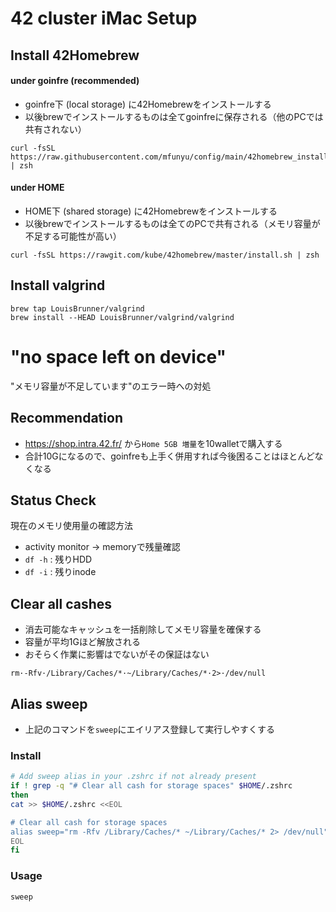 # 42 cluster iMac Setup

## Install 42Homebrew
#### under goinfre (recommended)

- goinfre下 (local storage) に42Homebrewをインストールする
- 以後brewでインストールするものは全てgoinfreに保存される（他のPCでは共有されない）
```
curl -fsSL https://raw.githubusercontent.com/mfunyu/config/main/42homebrew_install.sh | zsh
```
#### under HOME
- HOME下 (shared storage) に42Homebrewをインストールする
- 以後brewでインストールするものは全てのPCで共有される（メモリ容量が不足する可能性が高い）
```
curl -fsSL https://rawgit.com/kube/42homebrew/master/install.sh | zsh
```
## Install valgrind
```
brew tap LouisBrunner/valgrind
brew install --HEAD LouisBrunner/valgrind/valgrind
```

# "no space left on device"

"メモリ容量が不足しています"のエラー時への対処

## Recommendation
- https://shop.intra.42.fr/ から`Home 5GB 増量`を10walletで購入する
- 合計10Gになるので、goinfreも上手く併用すれば今後困ることはほとんどなくなる

## Status Check
現在のメモリ使用量の確認方法
- activity monitor -> memoryで残量確認
- `df -h` : 残りHDD
- `df -i` : 残りinode

## Clear all cashes
- 消去可能なキャッシュを一括削除してメモリ容量を確保する
- 容量が平均1Gほど解放される
- おそらく作業に影響はでないがその保証はない
```
rm·-Rfv·/Library/Caches/*·~/Library/Caches/*·2>·/dev/null
```

## Alias sweep
- 上記のコマンドを`sweep`にエイリアス登録して実行しやすくする

### Install
```sh
# Add sweep alias in your .zshrc if not already present
if ! grep -q "# Clear all cash for storage spaces" $HOME/.zshrc
then
cat >> $HOME/.zshrc <<EOL

# Clear all cash for storage spaces
alias sweep="rm -Rfv /Library/Caches/* ~/Library/Caches/* 2> /dev/null"
EOL
fi
```
### Usage

```
sweep
```
